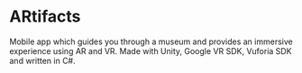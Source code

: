 # ARtifacts
Mobile app which guides you through a museum and provides an immersive experience using AR and VR. Made with Unity, Google VR SDK, Vuforia SDK and written in C#.
